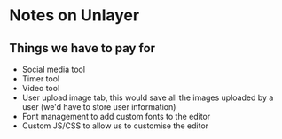 # Notes on Unlayer

## Things we have to pay for

- Social media tool
- Timer tool
- Video tool
- User upload image tab, this would save all the images uploaded by a user (we'd have to store user information)
- Font management to add custom fonts to the editor
- Custom JS/CSS to allow us to customise the editor
